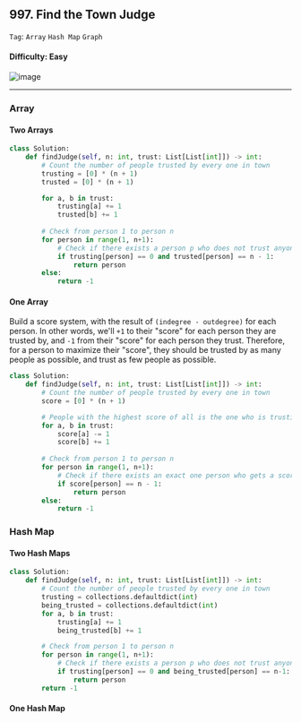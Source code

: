 ## 997. Find the Town Judge

```Tag```: ```Array``` ```Hash Map``` ```Graph```

#### Difficulty: Easy

![image](https://user-images.githubusercontent.com/35042430/213986662-f76a8197-0abf-4e36-9eec-ab93adf823b5.png)

---

### Array

#### Two Arrays

```Python
class Solution:
    def findJudge(self, n: int, trust: List[List[int]]) -> int:
        # Count the number of people trusted by every one in town
        trusting = [0] * (n + 1)
        trusted = [0] * (n + 1)

        for a, b in trust:
            trusting[a] += 1
            trusted[b] += 1
            
        # Check from person 1 to person n
        for person in range(1, n+1):
            # Check if there exists a person p who does not trust anyone and trusted by n - 1 people
            if trusting[person] == 0 and trusted[person] == n - 1:
                return person
        else:
            return -1
```

#### One Array

Build a score system, with the result of ```(indegree - outdegree)``` for each person. In other words, we'll ```+1``` to their "score" for each person they are trusted by, and ```-1``` from their "score" for each person they trust. Therefore, for a person to maximize their "score", they should be trusted by as many people as possible, and trust as few people as possible.

```Python
class Solution:
    def findJudge(self, n: int, trust: List[List[int]]) -> int:
        # Count the number of people trusted by every one in town
        score = [0] * (n + 1)

        # People with the highest score of all is the one who is trusting nobody and being trusted by everyone except himself 
        for a, b in trust:
            score[a] -= 1
            score[b] += 1
        
        # Check from person 1 to person n
        for person in range(1, n+1):
            # Check if there exists an exact one person who gets a scores of n - 1
            if score[person] == n - 1:
                return person
        else:
            return -1
```

### Hash Map

#### Two Hash Maps

```Python
class Solution:
    def findJudge(self, n: int, trust: List[List[int]]) -> int:
        # Count the number of people trusted by every one in town
        trusting = collections.defaultdict(int)
        being_trusted = collections.defaultdict(int)
        for a, b in trust:
            trusting[a] += 1
            being_trusted[b] += 1

        # Check from person 1 to person n
        for person in range(1, n+1):
            # Check if there exists a person p who does not trust anyone and trusted by everyone
            if trusting[person] == 0 and being_trusted[person] == n-1:
                return person
        return -1
```

#### One Hash Map

```Python

```
